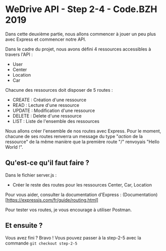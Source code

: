# WeDrive API - Step 2-4 - Code.BZH 2019

Dans cette deuxième partie, nous allons commencer à jouer un peu plus avec Express et commencer notre API. 

Dans le cadre du projet, nous avons défini 4 ressources accessibles à travers l'API : 

- User
- Center
- Location
- Car

Chacune des ressources doit disposer de 5 routes : 

- CREATE : Création d'une ressource
- READ : Lecture d'une ressource
- UPDATE : Modification d'une ressource
- DELETE : Delete d'une ressource
- LIST : Liste de l'ensemble des ressources

Nous allons créer l'ensemble de nos routes avec Express. Pour le moment, chacune de ses routes renverra un message du type "*action* de la ressource" de la même manière que la première route "/" renvoyais "Hello World !".

## Qu'est-ce qu'il faut faire ? 

Dans le fichier server.js : 

- Créer le reste des routes pour les ressources Center, Car, Location

Pour vous aider, consulter la documentation d'Express : (Documentation)[https://expressjs.com/fr/guide/routing.html]

Pour tester vos routes, je vous encourage à utiliser Postman.

## Et ensuite ? 

Vous avez fini ? Bravo ! Vous pouvez passer à la step-2-5 avec la commande ```git checkout step-2-5```